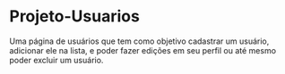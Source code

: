 # Projeto-Usuarios
Uma página de usuários que tem como objetivo cadastrar um usuário, adicionar ele na lista, e poder fazer edições em seu perfil ou até mesmo poder excluir um usuário.
